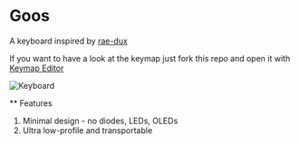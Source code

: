 # Goos

A keyboard inspired by [rae-dux](https://github.com/andrewjrae/rae-dux)

If you want to have a look at the keymap just fork this repo and open it with [Keymap Editor](https://nickcoutsos.github.io/keymap-editor/)

![Keyboard](https://i.imgur.com/C1xyFh3.png)

** Features
1. Minimal design - no diodes, LEDs, OLEDs
2. Ultra low-profile and transportable
